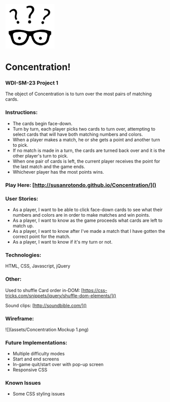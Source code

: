 ![](assets/sm-glasses-logo.png)

# Concentration!

### WDI-SM-23 Project 1

The object of Concentration is to turn over the most pairs of matching cards.

### Instructions:

* The cards begin face-down. 
* Turn by turn, each player picks two cards to turn over, attempting to select cards that will have both matching numbers and colors.
* When a player makes a match, he or she gets a point and another turn to pick.
* If no match is made in a turn, the cards are turned back over and it is the other player's turn to pick.
* When one pair of cards is left, the current player receives the point for the last match and the game ends. 
* Whichever player has the most points wins.

### Play Here: [http://susanrotondo.github.io/Concentration/]()

### User Stories:

* As a player, I want to be able to click face-down cards to see what their numbers and colors are in order to make matches and win points.
* As a player, I want to know as the game proceeds what cards are left to match up.
* As a player, I want to know after I've made a match that I have gotten the correct point for the match.
* As a player, I want to know if it's my turn or not.

### Technologies:

HTML, CSS, Javascript, jQuery

### Other:

Used to shuffle Card order in-DOM: [https://css-tricks.com/snippets/jquery/shuffle-dom-elements/]()

Sound clips: [http://soundbible.com/]()

### Wireframe:
![](assets/Concentration Mockup 1.png)

### Future Implementations:
* Multiple difficulty modes
* Start and end screens
* In-game quit/start over with pop-up screen
* Responsive CSS

### Known Issues
* Some CSS styling issues
